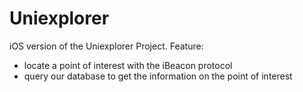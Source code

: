 # Uniexplorer

iOS version of the Uniexplorer Project. 
Feature: 
- locate a point of interest with the iBeacon protocol
- query our database to get the information on the point of interest

